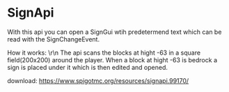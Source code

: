 # SignApi
With this api you can open a SignGui wtih predetermend text which can be read with the SignChangeEvent.

How it works: \r\n
  The api scans the blocks at hight -63 in a square field(200x200) around the player. When a block at hight -63 is bedrock a sign is placed under it which is then edited and   opened.

download: https://www.spigotmc.org/resources/signapi.99170/
